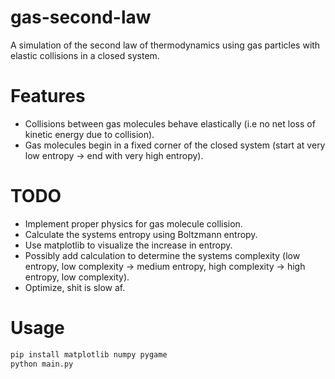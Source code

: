 # gas-second-law
A simulation of the second law of thermodynamics using gas particles with elastic collisions in a closed system.

# Features
- Collisions between gas molecules behave elastically (i.e no net loss of kinetic energy due to collision).
- Gas molecules begin in a fixed corner of the closed system (start at very low entropy -> end with very high entropy).

# TODO
- Implement proper physics for gas molecule collision.
- Calculate the systems entropy using Boltzmann entropy.
- Use matplotlib to visualize the increase in entropy.
- Possibly add calculation to determine the systems complexity (low entropy, low complexity -> medium entropy, high complexity -> high entropy, low complexity).
- Optimize, shit is slow af.

# Usage
```python
pip install matplotlib numpy pygame
python main.py
```
